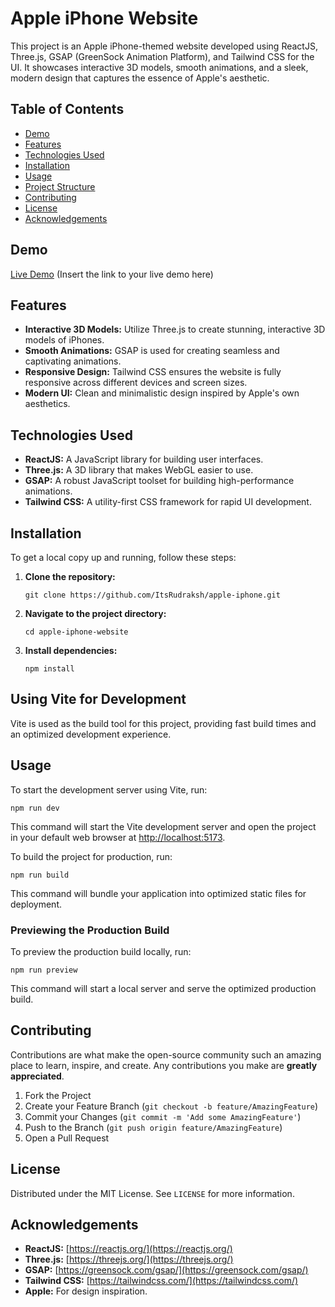 # Apple iPhone Website

This project is an Apple iPhone-themed website developed using ReactJS, Three.js, GSAP (GreenSock Animation Platform), and Tailwind CSS for the UI. It showcases interactive 3D models, smooth animations, and a sleek, modern design that captures the essence of Apple's aesthetic.

## Table of Contents

- [Demo](#demo)
- [Features](#features)
- [Technologies Used](#technologies-used)
- [Installation](#installation)
- [Usage](#usage)
- [Project Structure](#project-structure)
- [Contributing](#contributing)
- [License](#license)
- [Acknowledgements](#acknowledgements)

## Demo

[Live Demo](#) (Insert the link to your live demo here)

## Features

- **Interactive 3D Models:** Utilize Three.js to create stunning, interactive 3D models of iPhones.
- **Smooth Animations:** GSAP is used for creating seamless and captivating animations.
- **Responsive Design:** Tailwind CSS ensures the website is fully responsive across different devices and screen sizes.
- **Modern UI:** Clean and minimalistic design inspired by Apple's own aesthetics.

## Technologies Used

- **ReactJS:** A JavaScript library for building user interfaces.
- **Three.js:** A 3D library that makes WebGL easier to use.
- **GSAP:** A robust JavaScript toolset for building high-performance animations.
- **Tailwind CSS:** A utility-first CSS framework for rapid UI development.

## Installation

To get a local copy up and running, follow these steps:

1.  **Clone the repository:**

        git clone https://github.com/ItsRudraksh/apple-iphone.git

2.  **Navigate to the project directory:**

        cd apple-iphone-website

3.  **Install dependencies:**

        npm install

## Using Vite for Development

Vite is used as the build tool for this project, providing fast build times and an optimized development experience.

## Usage

To start the development server using Vite, run:

    npm run dev

This command will start the Vite development server and open the project in your default web browser at [http://localhost:5173](http://localhost:5173).

To build the project for production, run:

    npm run build

This command will bundle your application into optimized static files for deployment.

### Previewing the Production Build

To preview the production build locally, run:

    npm run preview

This command will start a local server and serve the optimized production build.

## Contributing

Contributions are what make the open-source community such an amazing place to learn, inspire, and create. Any contributions you make are **greatly appreciated**.

1.  Fork the Project
2.  Create your Feature Branch (`git checkout -b feature/AmazingFeature`)
3.  Commit your Changes (`git commit -m 'Add some AmazingFeature'`)
4.  Push to the Branch (`git push origin feature/AmazingFeature`)
5.  Open a Pull Request

## License

Distributed under the MIT License. See `LICENSE` for more information.

## Acknowledgements

- **ReactJS:** [https://reactjs.org/](https://reactjs.org/)
- **Three.js:** [https://threejs.org/](https://threejs.org/)
- **GSAP:** [https://greensock.com/gsap/](https://greensock.com/gsap/)
- **Tailwind CSS:** [https://tailwindcss.com/](https://tailwindcss.com/)
- **Apple:** For design inspiration.
